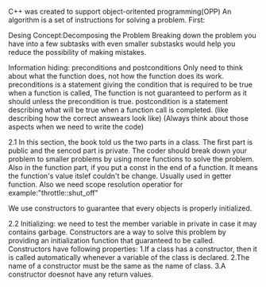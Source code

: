 C++ was created to support object-oritented programming(OPP)
An algorithm is a set of instructions for solving a problem.
First:

Desing Concept:Decomposing the Problem 
Breaking down the problem you have into a few subtasks with even smaller substasks would help you reduce the possibility of 
making mistakes.

Information hiding: preconditions and postconditions
Only need to think about what the function does, not how the function does its work.
preconditions is a statement giving the condition that is required to be true when a function is called,
The function is not guaranteed to perform as it should unless the precondition is true.
postcondition is a statement describing what will be true when a function call is completed. (like describing how the correct 
answears look like)
(Always think about those aspects when we need to write the code)


2.1
In this section, the book told us the two parts in a class. The first part is public and the sencod part is private. The coder should break down your problem to smaller problems by using more functions to solve the problem. Also in the function part, if you put a const in the end of a function. It means the function's value itslef couldn't be change. Usually used in getter function.
Also we need scope resolution operatior for example:"throttle::shut_off"

We use constructors to guarantee that every objects is properly initialized.

2.2
Initializing: we need to test the member variable in private in case it may contains garbage. Constructors are a way to solve this problem by providing an initialization function that guaranteed to be called.
Constructors have following properties:
1.If a class has a constructor, then it is called automatically whenever a variable of the class is declared.
2.The name of a constructor must be the same as the name of class.
3.A constructor doesnot have any return values.

